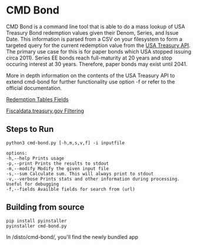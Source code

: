 # CMD Bond

CMD Bond is a command line tool that is able to do a mass lookup of USA Treasury Bond redemption values given their Denom, Series, and Issue Date. This information is parsed from a CSV on your filesystem to form a targeted query for the current redemption value from the [USA Treasury API](https://fiscaldata.treasury.gov/api-documentation). The primary use case for this is for paper bonds which USA stopped issuing circa 2011). Series EE bonds reach full-maturity at 20 years and stop occuring interest at 30 years. Therefore, paper bonds may exist until 2041.

More in depth information on the contents of the USA Treasury API to extend cmd-bond for further functionality use option -f or refer to the official documentation.

[Redemption Tables Fields](https://fiscaldata.treasury.gov/datasets/redemption-tables/redemption-tables)

[Fiscaldata.treasury.gov Filtering](https://fiscaldata.treasury.gov/api-documentation/#filters)

## Steps to Run
```
python3 cmd-bond.py [-h,m,s,v,f] -i inputfile

options:
-h,--help Prints usage
-p,--print Prints the results to stdout
-m,--modify Modify the given input file
-s,--sum Calculate sum. This will always print to stdout
-v,--verbose Prints stats and other information during processing. Useful for debugging
-f,--fields Availble fields for search from (url)
```

## Building from source
```
pip install pyinstaller
pyinstaller cmd-bond.py
```
In /disto/cmd-bond/, you'll find the newly bundled app
